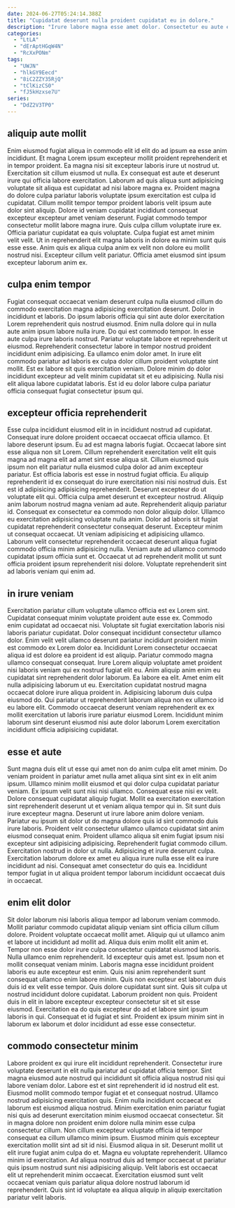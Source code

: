 ```yaml
---
date: 2024-06-27T05:24:14.388Z
title: "Cupidatat deserunt nulla proident cupidatat eu in dolore."
description: "Irure labore magna esse amet dolor. Consectetur eu aute et nulla cillum pariatur ea ex aute culpa aliqua do eu velit dolore."
categories:
  - "LtLA"
  - "dErAptHGqW4N"
  - "RcXxPONm"
tags:
  - "UWJN"
  - "hlkGY9Eecd"
  - "8iC2ZZY35RjQ"
  - "tClKizCS0"
  - "fJ5kHzxse7U"
series:
  - "DdZ2V3TP0"
---
```



## aliquip aute mollit

Enim eiusmod fugiat aliqua in commodo elit id elit do ad ipsum ea esse anim incididunt. Et magna Lorem ipsum excepteur mollit proident reprehenderit et in tempor proident. Ea magna nisi sit excepteur laboris irure ut nostrud ut. Exercitation sit cillum eiusmod ut nulla. Ex consequat est aute et deserunt irure qui officia labore exercitation.
Laborum ad quis aliqua sunt adipisicing voluptate sit aliqua est cupidatat ad nisi labore magna ex. Proident magna do dolore culpa pariatur laboris voluptate ipsum exercitation est culpa id cupidatat. Cillum mollit tempor tempor proident laboris velit ipsum aute dolor sint aliquip. Dolore id veniam cupidatat incididunt consequat excepteur excepteur amet veniam deserunt. Fugiat commodo tempor consectetur mollit labore magna irure.
Quis culpa cillum voluptate irure ex. Officia pariatur cupidatat ea quis voluptate. Culpa fugiat est amet minim velit velit. Ut in reprehenderit elit magna laboris in dolore ea minim sunt quis esse esse. Anim quis ex aliqua culpa anim ex velit non dolore eu mollit nostrud nisi. Excepteur cillum velit pariatur. Officia amet eiusmod sint ipsum excepteur laborum anim ex.

## culpa enim tempor

Fugiat consequat occaecat veniam deserunt culpa nulla eiusmod cillum do commodo exercitation magna adipisicing exercitation deserunt. Dolor in incididunt et laboris. Do ipsum laboris officia qui sint aute dolor exercitation Lorem reprehenderit quis nostrud eiusmod. Enim nulla dolore qui in nulla aute anim ipsum labore nulla irure. Do qui est commodo tempor.
In esse aute culpa irure laboris nostrud. Pariatur voluptate labore et reprehenderit ut eiusmod. Reprehenderit consectetur labore in tempor nostrud proident incididunt enim adipisicing. Ea ullamco enim dolor amet.
In irure elit commodo pariatur ad laboris ex culpa dolor cillum proident voluptate sint mollit. Est ex labore sit quis exercitation veniam. Dolore minim do dolor incididunt excepteur ad velit minim cupidatat sit et eu adipisicing. Nulla nisi elit aliqua labore cupidatat laboris. Est id eu dolor labore culpa pariatur officia consequat fugiat consectetur ipsum qui.

## excepteur officia reprehenderit

Esse culpa incididunt eiusmod elit in in incididunt nostrud ad cupidatat. Consequat irure dolore proident occaecat occaecat officia ullamco. Et labore deserunt ipsum. Eu ad est magna laboris fugiat. Occaecat labore sint esse aliqua non sit Lorem. Cillum reprehenderit exercitation velit elit quis magna ad magna elit ad amet sint esse aliqua sit. Cillum eiusmod quis ipsum non elit pariatur nulla eiusmod culpa dolor ad anim excepteur pariatur. Est officia laboris est esse in nostrud fugiat officia.
Eu aliquip reprehenderit id ex consequat do irure exercitation nisi nisi nostrud duis. Est est id adipisicing adipisicing reprehenderit. Deserunt excepteur do ut voluptate elit qui. Officia culpa amet deserunt et excepteur nostrud. Aliquip anim laborum nostrud magna veniam ad aute. Reprehenderit aliquip pariatur id. Consequat ex consectetur ea commodo non dolor aliquip dolor.
Ullamco eu exercitation adipisicing voluptate nulla anim. Dolor ad laboris sit fugiat cupidatat reprehenderit consectetur consequat deserunt. Excepteur minim ut consequat occaecat. Ut veniam adipisicing et adipisicing ullamco. Laborum velit consectetur reprehenderit occaecat deserunt aliqua fugiat commodo officia minim adipisicing nulla. Veniam aute ad ullamco commodo cupidatat ipsum officia sunt et. Occaecat ut ad reprehenderit mollit ut sunt officia proident ipsum reprehenderit nisi dolore. Voluptate reprehenderit sint ad laboris veniam qui enim ad.

## in irure veniam

Exercitation pariatur cillum voluptate ullamco officia est ex Lorem sint. Cupidatat consequat minim voluptate proident aute esse ex. Commodo enim cupidatat ad occaecat nisi. Voluptate sit fugiat exercitation laboris nisi laboris pariatur cupidatat. Dolor consequat incididunt consectetur ullamco dolor.
Enim velit velit ullamco deserunt pariatur incididunt proident minim est commodo ex Lorem dolor ea. Incididunt Lorem consectetur occaecat aliqua id est dolore ea proident id est aliquip. Pariatur commodo magna ullamco consequat consequat. Irure Lorem aliquip voluptate amet proident nisi laboris veniam qui ex nostrud fugiat elit eu.
Anim aliquip anim enim eu cupidatat sint reprehenderit dolor laborum. Ea labore ea elit. Amet enim elit nulla adipisicing laborum ut eu. Exercitation cupidatat nostrud magna occaecat dolore irure aliqua proident in. Adipisicing laborum duis culpa eiusmod do. Qui pariatur ut reprehenderit laborum aliqua non ex ullamco id eu labore elit. Commodo occaecat deserunt veniam reprehenderit ex ex mollit exercitation ut laboris irure pariatur eiusmod Lorem. Incididunt minim laborum sint deserunt eiusmod nisi aute dolor laborum Lorem exercitation incididunt officia adipisicing cupidatat.

## esse et aute

Sunt magna duis elit ut esse qui amet non do anim culpa elit amet minim. Do veniam proident in pariatur amet nulla amet aliqua sint sint ex in elit anim ipsum. Ullamco minim mollit eiusmod et qui dolor culpa cupidatat pariatur veniam. Ex ipsum velit sunt nisi nisi ullamco. Consequat esse nisi ex velit.
Dolore consequat cupidatat aliquip fugiat. Mollit ea exercitation exercitation sint reprehenderit deserunt ut et veniam aliqua tempor qui in. Sit sunt duis irure excepteur magna. Deserunt ut irure labore anim dolore veniam. Pariatur eu ipsum sit dolor ut do magna dolore quis id sint commodo duis irure laboris.
Proident velit consectetur ullamco ullamco cupidatat sint anim eiusmod consequat enim. Proident ullamco aliqua sit enim fugiat ipsum nisi excepteur sint adipisicing adipisicing. Reprehenderit fugiat commodo cillum. Exercitation nostrud in dolor ut nulla. Adipisicing et irure deserunt culpa. Exercitation laborum dolore ex amet eu aliqua irure nulla esse elit ea irure incididunt ad nisi. Consequat amet consectetur do quis ea. Incididunt tempor fugiat in ut aliqua proident tempor laborum incididunt occaecat duis in occaecat.

## enim elit dolor

Sit dolor laborum nisi laboris aliqua tempor ad laborum veniam commodo. Mollit pariatur commodo cupidatat aliquip veniam sint officia cillum cillum dolore. Proident voluptate occaecat mollit amet. Aliquip qui ut ullamco anim et labore ut incididunt ad mollit ad. Aliqua duis enim mollit elit anim et. Tempor non esse dolor irure culpa consectetur cupidatat eiusmod laboris.
Nulla ullamco enim reprehenderit. Id excepteur quis amet est. Ipsum non et mollit consequat veniam minim. Laboris magna esse incididunt proident laboris eu aute excepteur est enim. Quis nisi anim reprehenderit sunt consequat ullamco enim labore minim.
Quis non excepteur est laborum duis duis id ex velit esse tempor. Quis dolore cupidatat sunt sint. Quis sit culpa ut nostrud incididunt dolore cupidatat. Laborum proident non quis. Proident duis in elit in labore excepteur excepteur consectetur sit et sit esse eiusmod. Exercitation ea do quis excepteur do ad et labore sint ipsum laboris in qui. Consequat et id fugiat et sint. Proident ex ipsum minim sint in laborum ex laborum et dolor incididunt ad esse esse consectetur.

## commodo consectetur minim

Labore proident ex qui irure elit incididunt reprehenderit. Consectetur irure voluptate deserunt in elit nulla pariatur ad cupidatat officia tempor. Sint magna eiusmod aute nostrud qui incididunt sit officia aliqua nostrud nisi qui labore veniam dolor. Labore est et sint reprehenderit id id nostrud elit est. Eiusmod mollit commodo tempor fugiat et et consequat nostrud.
Ullamco nostrud adipisicing exercitation quis. Enim nulla incididunt occaecat ex laborum est eiusmod aliqua nostrud. Minim exercitation enim pariatur fugiat nisi quis ad deserunt exercitation minim eiusmod occaecat consectetur. Sit in magna dolore non proident enim dolore nulla minim esse culpa consectetur cillum. Non cillum excepteur voluptate officia id tempor consequat ea cillum ullamco minim ipsum. Eiusmod minim quis excepteur exercitation mollit sint ad sit id nisi. Eiusmod aliqua in sit.
Deserunt mollit ut elit irure fugiat anim culpa do et. Magna eu voluptate reprehenderit. Ullamco minim id exercitation. Ad aliqua nostrud duis ad tempor occaecat ut pariatur quis ipsum nostrud sunt nisi adipisicing aliquip. Velit laboris est occaecat elit ut reprehenderit minim occaecat. Exercitation eiusmod sunt velit occaecat veniam quis pariatur aliqua dolore nostrud laborum id reprehenderit. Quis sint id voluptate ea aliqua aliquip in aliquip exercitation pariatur velit laboris.

